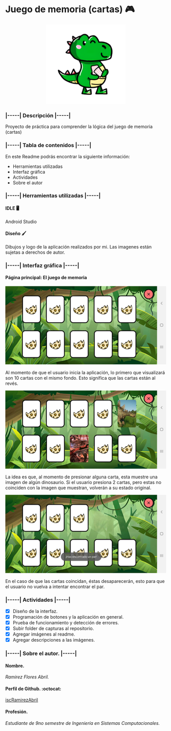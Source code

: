 # Juego de memoria (cartas) 🎮

<p align="center">
  <img src="https://github.com/iscRamirezAbril/Android_MemoryGame/blob/master/images/img_petDrawing1.png" width = "250"/>
</p>

### **|-----| Descripción |-----|**
Proyecto de práctica para comprender la lógica del juego de memoria (cartas)

### **|-----| Tabla de contenidos |-----|**
En este Readme podrás encontrar la siguiente información:
- Herramientas utilizadas
- Interfaz gráfica
- Actividades
- Sobre el autor

### **|-----| Herramientas utilizadas |-----|**
#### IDLE 🖥️
Android Studio
#### Diseño 🖌️
Dibujos y logo de la aplicación realizados por mi. Las imagenes están sujetas a derechos de autor. 

### **|-----| Interfaz gráfica |-----|**
#### Página principal: El juego de memoria

<p align="center">
  <img src="https://github.com/iscRamirezAbril/Android_MemoryGame/blob/master/images/img_cardGame_status1.jpg" width = "600"/>
</p>

Al momento de que el usuario inicia la aplicación, lo primero que visualizará son 10 cartas con el mismo fondo. Esto significa que las cartas están al revés.

<p align="center">
  <img src="https://github.com/iscRamirezAbril/Android_MemoryGame/blob/master/images/img_cardGame_status2.jpg" width = "600"/>
</p>

La idea es que, al momento de presionar alguna carta, esta muestre una imagen de algún dinosaurio. Si el usuario presiona 2 cartas, pero estas no coinciden con la imagen que muestran, volverán a su estado original.

<p align="center">
  <img src="https://github.com/iscRamirezAbril/Android_MemoryGame/blob/master/images/img_cardGame_status3.jpg" width = "600"/>
</p>

En el caso de que las cartas coincidan, éstas desaparecerán, esto para que el usuario no vuelva a intentar encontrar el par.

### **|-----| Actividades |-----|**
- [x] Diseño de la interfaz.
- [x] Programación de botones y la aplicación en general.
- [x] Prueba de funcionamiento y detección de errores.
- [x] Subir folder de capturas al repositorio.
- [x] Agregar imágenes al readme.
- [x] Agregar descripciones a las imágenes.

### |-----| Sobre el autor. |-----|
#### **Nombre.**
_Ramirez Flores Abril._
#### **Perfil de Github.** :octocat:
[iscRamirezAbril](https://github.com/iscRamirezAbril)
#### **Profesión.**
_Estudiante de 9no semestre de Ingeniería en Sistemas Computacionales._
